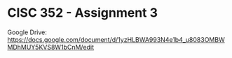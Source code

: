 # CISC 352 - Assignment 3

Google Drive: https://docs.google.com/document/d/1yzHLBWA993N4e1b4_u8083OMBWMDhMUY5KVS8W1bCnM/edit